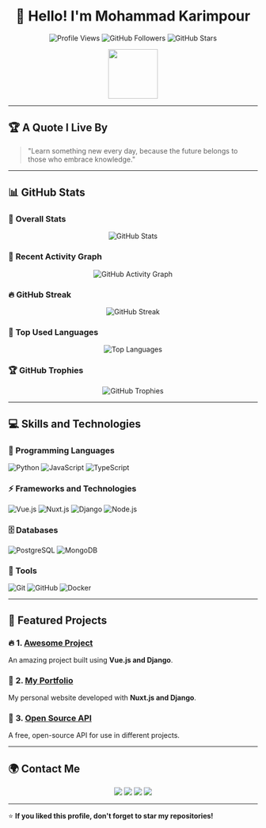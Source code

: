 <h1 align="center">👋 Hello! I'm Mohammad Karimpour</h1>

<p align="center">
  <img src="https://komarev.com/ghpvc/?username=mohammad-karimpour&color=yellow" alt="Profile Views" />
  <img src="https://img.shields.io/github/followers/mohammad-karimpour?label=Followers&style=social" alt="GitHub Followers">
  <img src="https://img.shields.io/github/stars/mohammad-karimpour?label=Stars&style=social" alt="GitHub Stars">
</p>

<p align="center">
  <img src="https://media.giphy.com/media/hvRJCLFzcasrR4ia7z/giphy.gif" width="100">
</p>

---

## 🏆 **A Quote I Live By**
> "Learn something new every day, because the future belongs to those who embrace knowledge."

---

## 📊 **GitHub Stats**
### 🚀 **Overall Stats**
<p align="center">
  <img src="https://github-readme-stats.vercel.app/api?username=mohammad-karimpour&show_icons=true&count_private=true&theme=radical" alt="GitHub Stats" />
</p>

### 📌 **Recent Activity Graph**
<p align="center">
  <img src="https://github-readme-activity-graph.vercel.app/graph?username=mohammad-karimpour&theme=react" alt="GitHub Activity Graph" />
</p>

### 🔥 **GitHub Streak**
<p align="center">
  <img src="https://github-readme-streak-stats.herokuapp.com/?user=mohammad-karimpour&theme=high contrast" alt="GitHub Streak" />
</p>

### 🎨 **Top Used Languages**
<p align="center">
  <img src="https://github-readme-stats.vercel.app/api/top-langs/?username=mohammad-karimpour&layout=compact&theme=tokyonight" alt="Top Languages" />
</p>

### 🏆 **GitHub Trophies**
<p align="center">
  <img src="https://github-profile-trophy.vercel.app/?username=mohammad-karimpour&theme=onedark" alt="GitHub Trophies" />
</p>

---

## 💻 **Skills and Technologies**
### 📌 Programming Languages  
![Python](https://img.shields.io/badge/Python-3776AB?style=for-the-badge&logo=python&logoColor=white)
![JavaScript](https://img.shields.io/badge/JavaScript-F7DF1E?style=for-the-badge&logo=javascript&logoColor=black)
![TypeScript](https://img.shields.io/badge/TypeScript-007ACC?style=for-the-badge&logo=typescript&logoColor=white)

### ⚡ Frameworks and Technologies  
![Vue.js](https://img.shields.io/badge/Vue.js-4FC08D?style=for-the-badge&logo=vue.js&logoColor=white)
![Nuxt.js](https://img.shields.io/badge/Nuxt.js-00C58E?style=for-the-badge&logo=nuxt.js&logoColor=white)
![Django](https://img.shields.io/badge/Django-092E20?style=for-the-badge&logo=django&logoColor=white)
![Node.js](https://img.shields.io/badge/Node.js-339933?style=for-the-badge&logo=node.js&logoColor=white)

### 🗄️ Databases  
![PostgreSQL](https://img.shields.io/badge/PostgreSQL-336791?style=for-the-badge&logo=postgresql&logoColor=white)
![MongoDB](https://img.shields.io/badge/MongoDB-47A248?style=for-the-badge&logo=mongodb&logoColor=white)

### 🔧 Tools  
![Git](https://img.shields.io/badge/Git-F05032?style=for-the-badge&logo=git&logoColor=white)
![GitHub](https://img.shields.io/badge/GitHub-181717?style=for-the-badge&logo=github&logoColor=white)
![Docker](https://img.shields.io/badge/Docker-2496ED?style=for-the-badge&logo=docker&logoColor=white)

---

## 🚀 **Featured Projects**
### 🔥 **1. [Awesome Project](https://github.com/mohammad-karimpour/awesome-project)**
An amazing project built using **Vue.js and Django**.

### 🚀 **2. [My Portfolio](https://github.com/mohammad-karimpour/portfolio)**
My personal website developed with **Nuxt.js and Django**.

### 🎯 **3. [Open Source API](https://github.com/mohammad-karimpour/open-api)**
A free, open-source API for use in different projects.

---

## 🌍 **Contact Me**
<p align="center">
  <a href="mailto:mohammad@example.com"><img src="https://img.shields.io/badge/Email-mohammad@example.com-red?style=for-the-badge&logo=gmail&logoColor=white"></a>
  <a href="https://www.linkedin.com/in/mohammad-karimpour/"><img src="https://img.shields.io/badge/LinkedIn-Mohammad%20Karimpour-blue?style=for-the-badge&logo=linkedin&logoColor=white"></a>
  <a href="https://twitter.com/mohammad_karimpour"><img src="https://img.shields.io/badge/Twitter-@mohammad_karimpour-blue?style=for-the-badge&logo=twitter&logoColor=white"></a>
  <a href="https://mohammad-karimpour.com"><img src="https://img.shields.io/badge/Website-mohammad--karimpour.com-green?style=for-the-badge&logo=google-chrome&logoColor=white"></a>
</p>

---

⭐ **If you liked this profile, don't forget to star my repositories!**